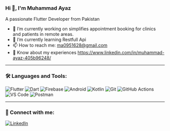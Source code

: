 ### Hi 👋, I'm Muhammad Ayaz
A passionate Flutter Developer from Pakistan

- 🔭 I’m currently working on  simplifies appointment booking for clinics and patients in remote areas.
- 🌱 I’m currently learning Restfull Api
- 📫 How to reach me: ma0951628@gmail.com
- 📄 Know about my experiences https://www.linkedin.com/in/muhammad-ayaz-405b96248/


---

### 🛠️ Languages and Tools:

![Flutter](https://img.shields.io/badge/Flutter-02569B?style=flat&logo=flutter&logoColor=white)
![Dart](https://img.shields.io/badge/Dart-0175C2?style=flat&logo=dart&logoColor=white)
![Firebase](https://img.shields.io/badge/Firebase-FFCA28?style=flat&logo=firebase&logoColor=black)
![Android](https://img.shields.io/badge/Android-3DDC84?style=flat&logo=android&logoColor=white)
![Kotlin](https://img.shields.io/badge/Kotlin-0095D5?style=flat&logo=kotlin&logoColor=white)
![Git](https://img.shields.io/badge/Git-F05032?style=flat&logo=git&logoColor=white)
![GitHub Actions](https://img.shields.io/badge/GitHub_Actions-2088FF?style=flat&logo=github-actions&logoColor=white)
![VS Code](https://img.shields.io/badge/VS_Code-007ACC?style=flat&logo=visual-studio-code&logoColor=white)
![Postman](https://img.shields.io/badge/Postman-FF6C37?style=flat&logo=postman&logoColor=white)


---

### 📱 Connect with me:

[![LinkedIn](https://img.shields.io/badge/-LinkedIn-blue?style=flat&logo=linkedin)](https://www.linkedin.com/in/muhammad-ayaz-405b96248/)

